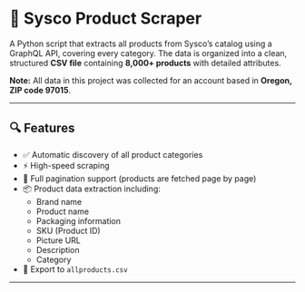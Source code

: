 # 🛒 Sysco Product Scraper

A Python script that extracts all products from Sysco’s catalog using a GraphQL API, covering every category.
The data is organized into a clean, structured **CSV file** containing **8,000+ products** with detailed attributes.


**Note:** All data in this project was collected for an account based in **Oregon, ZIP code 97015**.
>
---

## 🔍 Features

- ✅ Automatic discovery of all product categories
- ⚡ High-speed scraping
- 🔁 Full pagination support (products are fetched page by page)
- 📦 Product data extraction including:
  - Brand name
  - Product name
  - Packaging information
  - SKU (Product ID)
  - Picture URL
  - Description
  - Category
- 📄 Export to `allproducts.csv` 

---



